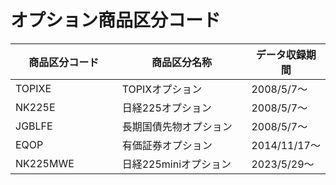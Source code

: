# オプション商品区分コード

<table><thead><tr><th width="169">商品区分コード</th><th width="221">商品区分名称</th><th>データ収録期間</th></tr></thead><tbody><tr><td>TOPIXE</td><td>TOPIXオプション</td><td>2008/5/7〜</td></tr><tr><td>NK225E</td><td>日経225オプション</td><td>2008/5/7〜</td></tr><tr><td>JGBLFE</td><td>長期国債先物オプション</td><td>2008/5/7〜</td></tr><tr><td>EQOP</td><td>有価証券オプション</td><td>2014/11/17〜</td></tr><tr><td>NK225MWE</td><td>日経225miniオプション</td><td>2023/5/29〜</td></tr></tbody></table>
